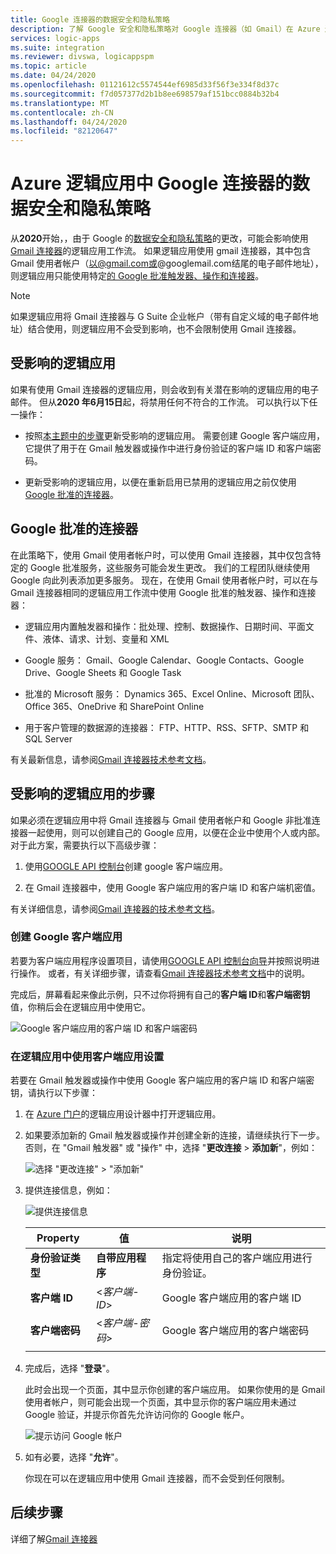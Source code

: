 ```yaml
---
title: Google 连接器的数据安全和隐私策略
description: 了解 Google 安全和隐私策略对 Google 连接器（如 Gmail）在 Azure 逻辑应用中的影响
services: logic-apps
ms.suite: integration
ms.reviewer: divswa, logicappspm
ms.topic: article
ms.date: 04/24/2020
ms.openlocfilehash: 01121612c5574544ef6985d33f56f3e334f8d37c
ms.sourcegitcommit: f7d057377d2b1b8ee698579af151bcc0884b32b4
ms.translationtype: MT
ms.contentlocale: zh-CN
ms.lasthandoff: 04/24/2020
ms.locfileid: "82120647"
---
```

# <a name="data-security-and-privacy-policies-for-google-connectors-in-azure-logic-apps"></a>Azure 逻辑应用中 Google 连接器的数据安全和隐私策略

从**2020**开始，，由于 Google 的[数据安全和隐私策略](https://www.blog.google/technology/safety-security/project-strobe/)的更改，可能会影响使用[Gmail 连接器](https://docs.microsoft.com/connectors/gmail/)的逻辑应用工作流。 如果逻辑应用使用 gmail 连接器，其中包含 Gmail 使用者帐户（以@gmail.com或@googlemail.com结尾的电子邮件地址），则逻辑应用只能使用特定[的 Google 批准触发器、操作和连接器](#approved-connectors)。 

> [!NOTE]
> 如果逻辑应用将 Gmail 连接器与 G Suite 企业帐户（带有自定义域的电子邮件地址）结合使用，则逻辑应用不会受到影响，也不会限制使用 Gmail 连接器。

## <a name="affected-logic-apps"></a>受影响的逻辑应用

如果有使用 Gmail 连接器的逻辑应用，则会收到有关潜在影响的逻辑应用的电子邮件。 但从**2020 年6月15日**起，将禁用任何不符合的工作流。 可以执行以下任一操作：

* 按照[本主题中的步骤](#update-affected-workflows)更新受影响的逻辑应用。 需要创建 Google 客户端应用，它提供了用于在 Gmail 触发器或操作中进行身份验证的客户端 ID 和客户端密码。

* 更新受影响的逻辑应用，以便在重新启用已禁用的逻辑应用之前仅使用[Google 批准的连接器](#approved-connectors)。

<a name="approved-connectors"></a>

## <a name="google-approved-connectors"></a>Google 批准的连接器

在此策略下，使用 Gmail 使用者帐户时，可以使用 Gmail 连接器，其中仅包含特定的 Google 批准服务，这些服务可能会发生更改。 我们的工程团队继续使用 Google 向此列表添加更多服务。 现在，在使用 Gmail 使用者帐户时，可以在与 Gmail 连接器相同的逻辑应用工作流中使用 Google 批准的触发器、操作和连接器：

* 逻辑应用内置触发器和操作：批处理、控制、数据操作、日期时间、平面文件、液体、请求、计划、变量和 XML

* Google 服务： Gmail、Google Calendar、Google Contacts、Google Drive、Google Sheets 和 Google Task

* 批准的 Microsoft 服务： Dynamics 365、Excel Online、Microsoft 团队、Office 365、OneDrive 和 SharePoint Online

* 用于客户管理的数据源的连接器： FTP、HTTP、RSS、SFTP、SMTP 和 SQL Server

有关最新信息，请参阅[Gmail 连接器技术参考文档](https://docs.microsoft.com/connectors/gmail/)。

<a name="update-affected-workflows"></a>

## <a name="steps-for-affected-logic-apps"></a>受影响的逻辑应用的步骤

如果必须在逻辑应用中将 Gmail 连接器与 Gmail 使用者帐户和 Google 非批准连接器一起使用，则可以创建自己的 Google 应用，以便在企业中使用个人或内部。 对于此方案，需要执行以下高级步骤：

1. 使用[GOOGLE API 控制台](https://console.developers.google.com)创建 google 客户端应用。

1. 在 Gmail 连接器中，使用 Google 客户端应用的客户端 ID 和客户端机密值。

有关详细信息，请参阅[Gmail 连接器的技术参考文档](https://docs.microsoft.com/connectors/gmail/#authentication-and-bring-your-own-application)。

### <a name="create-google-client-app"></a>创建 Google 客户端应用

若要为客户端应用程序设置项目，请使用[GOOGLE API 控制台向导](https://console.developers.google.com/start/api?id=gmail&credential=client_key)并按照说明进行操作。 或者，有关详细步骤，请查看[Gmail 连接器技术参考文档](https://docs.microsoft.com/connectors/gmail/#authentication-and-bring-your-own-application)中的说明。

完成后，屏幕看起来像此示例，只不过你将拥有自己的**客户端 ID**和**客户端密钥**值，你稍后会在逻辑应用中使用它。

![Google 客户端应用的客户端 ID 和客户端密码](./media/connectors-google-data-security-privacy-policy/google-api-console.png)

### <a name="use-client-app-settings-in-logic-app"></a>在逻辑应用中使用客户端应用设置

若要在 Gmail 触发器或操作中使用 Google 客户端应用的客户端 ID 和客户端密钥，请执行以下步骤：

1. 在 [Azure 门户](https://portal.azure.com)的逻辑应用设计器中打开逻辑应用。

1. 如果要添加新的 Gmail 触发器或操作并创建全新的连接，请继续执行下一步。 否则，在 "Gmail 触发器" 或 "操作" 中，选择 "**更改连接** > **添加新**"，例如：

   ![选择 "更改连接" > "添加新"](./media/connectors-google-data-security-privacy-policy/change-gmail-connection.png)

1. 提供连接信息，例如：

   ![提供连接信息](./media/connectors-google-data-security-privacy-policy/authentication-type-bring-your-own.png)

   | Property | 值 | 说明 |
   |----------|-------|-------------|
   | **身份验证类型** | **自带应用程序** | 指定将使用自己的客户端应用进行身份验证。 |
   | **客户端 ID** | <*客户端-ID*> | Google 客户端应用的客户端 ID |
   | **客户端密码** | <*客户端-密码*> | Google 客户端应用的客户端密码 |
   ||||

1. 完成后，选择 "**登录**"。

   此时会出现一个页面，其中显示你创建的客户端应用。 如果你使用的是 Gmail 使用者帐户，则可能会出现一个页面，其中显示你的客户端应用未通过 Google 验证，并提示你首先允许访问你的 Google 帐户。

   ![提示访问 Google 帐户](./media/connectors-google-data-security-privacy-policy/allow-access-authorized-domain.png)

1. 如有必要，选择 "**允许**"。

   你现在可以在逻辑应用中使用 Gmail 连接器，而不会受到任何限制。

## <a name="next-steps"></a>后续步骤

详细了解[Gmail 连接器](https://docs.microsoft.com/connectors/gmail/)
